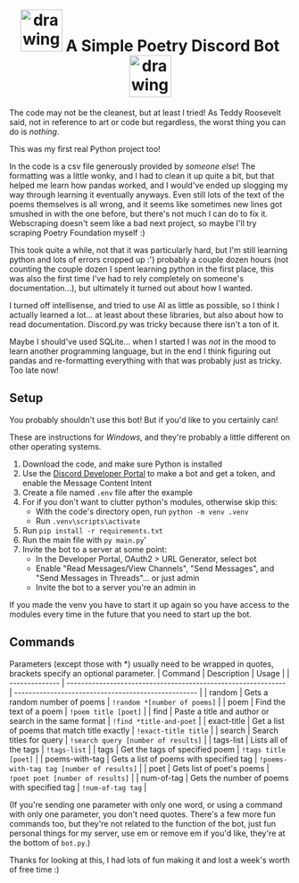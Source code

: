 # <div align="center"> <img src="https://prisonerexpress.org/wp-content/uploads/2016/09/Pe-Poetry-Icon.png" alt="drawing" width="75"/> A Simple Poetry Discord Bot <img src="https://prisonerexpress.org/wp-content/uploads/2016/09/Pe-Poetry-Icon.png" alt="drawing" width="75"/> </div>

The code may not be the cleanest, but at least I tried! As Teddy Roosevelt said, not in reference to art or code but regardless, the worst thing you can do is *nothing*.

This was my first real Python project too!

In the code is a csv file generously provided by *someone else*! The formatting was a little wonky, and I had to clean it up quite a bit, but that helped me learn how pandas worked, and I would've ended up slogging my way through learning it eventually anyways. Even still lots of the text of the poems themselves is all wrong, and it seems like sometimes new lines got smushed in with the one before, but there's not much I can do to fix it. Webscraping doesn't seem like a bad next project, so maybe I'll try scraping Poetry Foundation myself :)

This took quite a while, not that it was particularly hard, but I'm still learning python and lots of errors cropped up :') probably a couple dozen hours (not counting the couple dozen I spent learning python in the first place, this was also the first time I've had to rely completely on someone's documentation...), but ultimately it turned out about how I wanted.

I turned off intellisense, and tried to use AI as little as possible, so I think I actually learned a lot... at least about these libraries, but also about how to read documentation. Discord.py was tricky because there isn't a ton of it.

Maybe I should've used SQLite... when I started I was *not* in the mood to learn another programming language, but in the end I think figuring out pandas and re-formatting everything with that was probably just as tricky. Too late now!

## Setup
You probably shouldn't use this bot! But if you'd like to you certainly can!

These are instructions for *Windows*, and they're probably a little different on other operating systems.
1) Download the code, and make sure Python is installed
2) Use the [Discord Developer Portal](https://discord.com/developers/applications) to make a bot and get a token, and enable the Message Content Intent
3) Create a file named `.env` file after the example
4) For if you don't want to clutter python's modules, otherwise skip this:
    - With the code's directory open, run `python -m venv .venv`
    - Run `.venv\scripts\activate`
5) Run `pip install -r requirements.txt`
6) Run the main file with `py main.py`'
7) Invite the bot to a server at some point:
    - In the Developer Portal, OAuth2 > URL Generator, select bot
    - Enable "Read Messages/View Channels", "Send Messages", and "Send Messages in Threads"... or just admin
    - Invite the bot to a server you're an admin in

If you made the venv you have to start it up again so you have access to the modules every time in the future that you need to start up the bot.

## Commands
Parameters (except those with *) usually need to be wrapped in quotes, brackets specify an optional parameter.
| Command        | Description                                                   | Usage                                              |
| -------------- | ------------------------------------------------------------- | --------------------------------------------------- |
| random         | Gets a random number of poems                                 | `!random *[number of poems]`                        |
| poem           | Find the text of a poem                                       | `!poem title [poet]`                             |
| find           | Paste a title and author or search in the same format         | `!find *title-and-poet`                             |
| exact-title    | Get a list of poems that match title exactly                  | `!exact-title title`                               |
| search         | Search titles for query                                       | `!search query [number of results]`             |
| tags-list      | Lists all of the tags                                         | `!tags-list`                                        |
| tags           | Get the tags of specified poem                                | `!tags title [poet]`                             |
| poems-with-tag | Gets a list of poems with specified tag                       | `!poems-with-tag tag [number of results]`       |
| poet           | Gets list of poet's poems                                      | `!poet poet [number of results]`                |
| num-of-tag     | Gets the number of poems with specified tag                   | `!num-of-tag tag`                                 |

(If you're sending one parameter with only one word, or using a command with only one parameter, you don't need quotes. There's a few more fun commands too, but they're not related to the function of the bot, just fun personal things for my server, use em or remove em if you'd like, they're at the bottom of `bot.py`.)


Thanks for looking at this, I had lots of fun making it and lost a week's worth of free time :)
